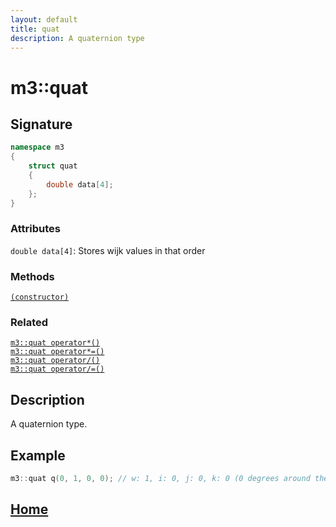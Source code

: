 ```yaml
---
layout: default
title: quat
description: A quaternion type
---
```


# m3::quat

## Signature

```c++
namespace m3
{
    struct quat
    {
        double data[4];
    };
}
```

### Attributes

`double data[4]`: Stores wijk values in that order

### Methods

[`(constructor)`](./constructor.md)

### Related

[`m3::quat operator*()`](./operators.md)  
[`m3::quat operator*=()`](./operators.md)  
[`m3::quat operator/()`](./operators.md)  
[`m3::quat operator/=()`](./operators.md)  

## Description

A quaternion type.

## Example

```c++
m3::quat q(0, 1, 0, 0); // w: 1, i: 0, j: 0, k: 0 (0 degrees around the x axis)
```

## [Home](https://developergy.github.io/math3d/)